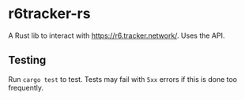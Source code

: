 # r6tracker-rs
A Rust lib to interact with https://r6.tracker.network/. Uses the API.

## Testing
Run `cargo test` to test. Tests may fail with `5xx` errors if this is done too frequently.